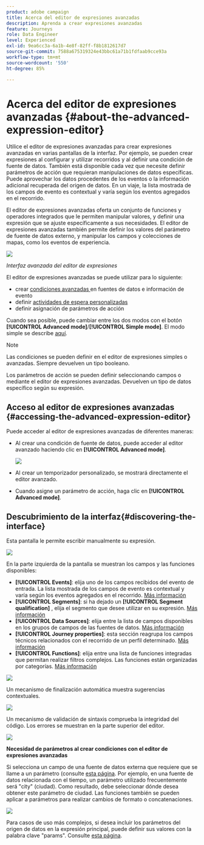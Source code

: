 ```yaml
---
product: adobe campaign
title: Acerca del editor de expresiones avanzadas
description: Aprenda a crear expresiones avanzadas
feature: Journeys
role: Data Engineer
level: Experienced
exl-id: 9ea6cc3a-6a1b-4e8f-82ff-f8b1812617d7
source-git-commit: 7588a675319324e43bbc61a71b1fdfaab9cce93a
workflow-type: tm+mt
source-wordcount: '550'
ht-degree: 85%

---
```


# Acerca del editor de expresiones avanzadas {#about-the-advanced-expression-editor}

Utilice el editor de expresiones avanzadas para crear expresiones avanzadas en varias pantallas de la interfaz. Por ejemplo, se pueden crear expresiones al configurar y utilizar recorridos y al definir una condición de fuente de datos.
También está disponible cada vez que necesite definir parámetros de acción que requieran manipulaciones de datos específicas. Puede aprovechar los datos procedentes de los eventos o la información adicional recuperada del origen de datos. En un viaje, la lista mostrada de los campos de evento es contextual y varía según los eventos agregados en el recorrido.

El editor de expresiones avanzadas oferta un conjunto de funciones y operadores integrados que le permiten manipular valores, y definir una expresión que se ajuste específicamente a sus necesidades. El editor de expresiones avanzadas también permite definir los valores del parámetro de fuente de datos externo, y manipular los campos y colecciones de mapas, como los eventos de experiencia.

![](../../assets/journey65.png)

_Interfaz avanzada del editor de expresiones_

El editor de expresiones avanzadas se puede utilizar para lo siguiente:

* crear [condiciones avanzadas ](../condition-activity.md#about_condition) en fuentes de datos e información de evento
* definir [actividades de espera personalizadas](../wait-activity.md#custom)
* definir asignación de parámetros de acción

Cuando sea posible, puede cambiar entre los dos modos con el botón **[!UICONTROL Advanced mode]**/**[!UICONTROL Simple mode]**. El modo simple se describe [aquí](../condition-activity.md#about_condition).

>[!NOTE]
>
>Las condiciones se pueden definir en el editor de expresiones simples o avanzadas. Siempre devuelven un tipo booleano.
>
>Los parámetros de acción se pueden definir seleccionando campos o mediante el editor de expresiones avanzadas. Devuelven un tipo de datos específico según su expresión.

## Acceso al editor de expresiones avanzadas {#accessing-the-advanced-expression-editor}

Puede acceder al editor de expresiones avanzadas de diferentes maneras:

* Al crear una condición de fuente de datos, puede acceder al editor avanzado haciendo clic en **[!UICONTROL Advanced mode]**.

   ![](../../assets/journeyuc2_33.png)

* Al crear un temporizador personalizado, se mostrará directamente el editor avanzado.
* Cuando asigne un parámetro de acción, haga clic en **[!UICONTROL Advanced mode]**.

## Descubrimiento de la interfaz{#discovering-the-interface}

Esta pantalla le permite escribir manualmente su expresión.

![](../../assets/journey70.png)

En la parte izquierda de la pantalla se muestran los campos y las funciones disponibles:

* **[!UICONTROL Events]**: elija uno de los campos recibidos del evento de entrada. La lista mostrada de los campos de evento es contextual y varía según los eventos agregados en el recorrido. [Más información](../../event/about-events.md)
* **[!UICONTROL Segments]**: si ha dejado un **[!UICONTROL Segment qualification]** , elija el segmento que desee utilizar en su expresión. [Más información](../condition-activity.md#using-a-segment)
* **[!UICONTROL Data Sources]**: elija entre la lista de campos disponibles en los grupos de campos de las fuentes de datos. [Más información](../../datasource/about-data-sources.md)
* **[!UICONTROL Journey properties]**: esta sección reagrupa los campos técnicos relacionados con el recorrido de un perfil determinado. [Más información](journey-properties.md)
* **[!UICONTROL Functions]**: elija entre una lista de funciones integradas que permitan realizar filtros complejos. Las funciones están organizadas por categorías. [Más información](functions.md)

![](../../assets/journey65.png)

Un mecanismo de finalización automática muestra sugerencias contextuales.

![](../../assets/journey68.png)

Un mecanismo de validación de sintaxis comprueba la integridad del código. Los errores se muestran en la parte superior del editor.

![](../../assets/journey69.png)

**Necesidad de parámetros al crear condiciones con el editor de expresiones avanzadas**

Si selecciona un campo de una fuente de datos externa que requiere que se llame a un parámetro (consulte [esta página](../../datasource/external-data-sources.md). Por ejemplo, en una fuente de datos relacionada con el tiempo, un parámetro utilizado frecuentemente será &quot;city&quot; (ciudad). Como resultado, debe seleccionar dónde desea obtener este parámetro de ciudad. Las funciones también se pueden aplicar a parámetros para realizar cambios de formato o concatenaciones.

![](../../assets/journeyuc2_19.png)

Para casos de uso más complejos, si desea incluir los parámetros del origen de datos en la expresión principal, puede definir sus valores con la palabra clave &quot;params&quot;. Consulte [esta página](../expression/field-references.md).
